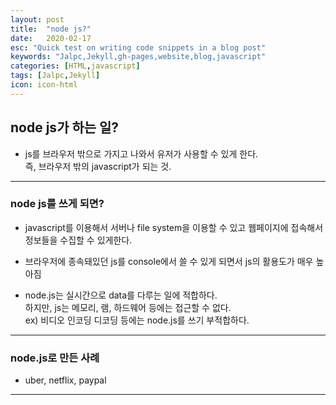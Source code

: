 ```yaml
---
layout: post
title:  "node js?" 
date:   2020-02-17
esc: "Quick test on writing code snippets in a blog post"
keywords: "Jalpc,Jekyll,gh-pages,website,blog,javascript"
categories: [HTML,javascript]
tags: [Jalpc,Jekyll]
icon: icon-html
---
```


## node js가 하는 일?   
 
- js를 브라우저 밖으로 가지고 나와서 유저가 사용할 수 있게 한다.  
즉, 브라우저 밖의 javascript가 되는 것.  

---

### node js를 쓰게 되면?  

- javascript를 이용해서 서버나 file system을 이용할 수 있고 웹페이지에 접속해서 정보들을 수집할 수 있게한다.  

- 브라우저에 종속돼있던 js를 console에서 쓸 수 있게 되면서 js의 활용도가 매우 높아짐    

- node.js는 실시간으로 data를 다루는 일에 적합하다.   
 하지만, js는 메모리, 램, 하드웨어 등에는 접근할 수 없다.    
 ex) 비디오 인코딩 디코딩 등에는 node.js를 쓰기 부적합하다.  

---

### node.js로 만든 사례   
- uber, netflix, paypal

---
